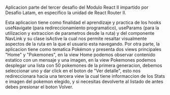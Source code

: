Aplicacion parte del tercer desafio del Modulo React II impartido por Desafio Latam, en especifico la unidad de React Router II.

Esta aplicacion tiene como finalidad el aprendizaje y practica de los hooks useNavigate (para redireccionamiento programatico), useParams (para la utilizacion y extraccion de parametros desde la ruta) y del componente NavLink y su clase isActive la cual nos permite resaltar visualmente aspectos de la ruta en la que el usuario esta navegando. Por otra parte, la aplicacion tiene como tematica Pokémon y presenta dos views principales "Home" y "Pokemones", en la view Home podemos observar contenido estatico con un mensaje y una imagen, en la view Pokemones podemos desplegar una lista con 50 pokemones de la primera generacion, debemos seleccionar uno y dar click en el boton de "Ver detalle", esto nos redireccionara hacia una tercera view la cual tiene informaccion de los Stats e imagen del pokemon elegido, y si necesitas devolverte al listado de antes debes presionar el boton Volver.